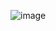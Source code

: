 ![image](https://user-images.githubusercontent.com/37383368/137834103-cd060225-79c1-4673-8af1-3bdfcf0a2b36.png)
